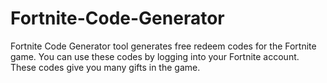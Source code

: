 # Fortnite-Code-Generator
Fortnite Code Generator tool generates free redeem codes for the Fortnite game. You can use these codes by logging into your Fortnite account. These codes give you many gifts in the game.
